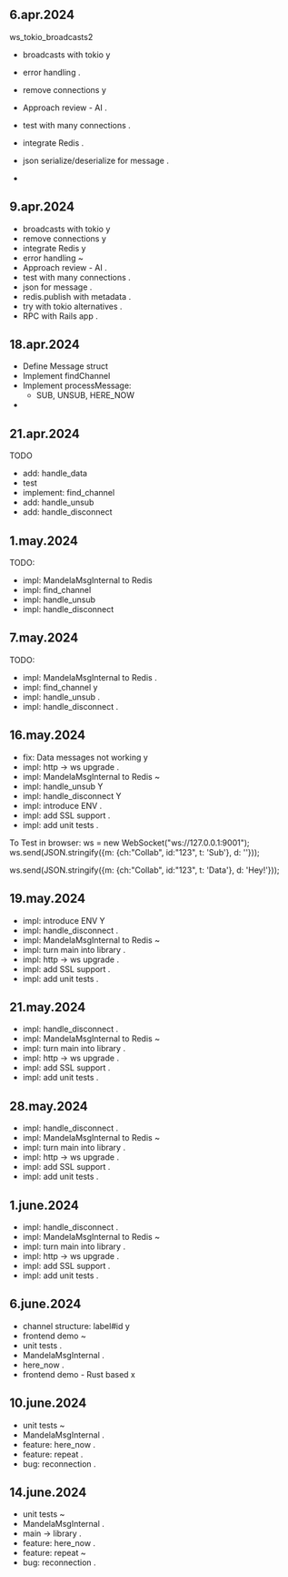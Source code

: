 

## 6.apr.2024

ws_tokio_broadcasts2

- broadcasts with tokio       y
- error handling              .
- remove connections          y
- Approach review - AI        .
- test with many connections  .
- integrate Redis             .

- json serialize/deserialize for message   .
- 

## 9.apr.2024

- broadcasts with tokio         y
- remove connections            y
- integrate Redis               y
- error handling                ~
- Approach review - AI          .
- test with many connections    .
- json for message              .
- redis.publish with metadata   .
- try with tokio alternatives   .
- RPC with Rails app            .


## 18.apr.2024

- Define Message struct
- Implement findChannel
- Implement processMessage:
  - SUB, UNSUB, HERE_NOW
- 

## 21.apr.2024

TODO
- add: handle_data
- test
- implement: find_channel
- add: handle_unsub
- add: handle_disconnect

## 1.may.2024

TODO:
- impl: MandelaMsgInternal to Redis
- impl: find_channel
- impl: handle_unsub
- impl: handle_disconnect

## 7.may.2024

TODO:
- impl: MandelaMsgInternal to Redis   .
- impl: find_channel                  y
- impl: handle_unsub                  .
- impl: handle_disconnect             .

## 16.may.2024

- fix: Data messages not working      y
- impl: http -> ws upgrade            . 
- impl: MandelaMsgInternal to Redis   ~
- impl: handle_unsub                  Y
- impl: handle_disconnect             Y
- impl: introduce ENV                 .
- impl: add SSL support               .
- impl: add unit tests                .




To Test in browser:
ws = new WebSocket("ws://127.0.0.1:9001");
ws.send(JSON.stringify({m: {ch:"Collab", id:"123", t: 'Sub'}, d: ''}));

ws.send(JSON.stringify({m: {ch:"Collab", id:"123", t: 'Data'}, d: 'Hey!'}));


## 19.may.2024

- impl: introduce ENV                 Y
- impl: handle_disconnect             .
- impl: MandelaMsgInternal to Redis   ~
- impl: turn main into library        .
- impl: http -> ws upgrade            . 
- impl: add SSL support               .
- impl: add unit tests                .

## 21.may.2024

- impl: handle_disconnect             .
- impl: MandelaMsgInternal to Redis   ~
- impl: turn main into library        .
- impl: http -> ws upgrade            . 
- impl: add SSL support               .
- impl: add unit tests                .

## 28.may.2024

- impl: handle_disconnect             .
- impl: MandelaMsgInternal to Redis   ~
- impl: turn main into library        .
- impl: http -> ws upgrade            . 
- impl: add SSL support               .
- impl: add unit tests                .


## 1.june.2024

- impl: handle_disconnect             .
- impl: MandelaMsgInternal to Redis   ~
- impl: turn main into library        .
- impl: http -> ws upgrade            . 
- impl: add SSL support               .
- impl: add unit tests                .


## 6.june.2024

- channel structure: label#id       y
- frontend demo                     ~
- unit tests                        .
- MandelaMsgInternal                .
- here_now                          .
- frontend demo - Rust based        x

## 10.june.2024

- unit tests                        ~
- MandelaMsgInternal                .
- feature: here_now                 .
- feature: repeat                   .
- bug: reconnection                 .


## 14.june.2024

- unit tests                        ~
- MandelaMsgInternal                .
- main -> library                   .
- feature: here_now                 .
- feature: repeat                   ~
- bug: reconnection                 .



